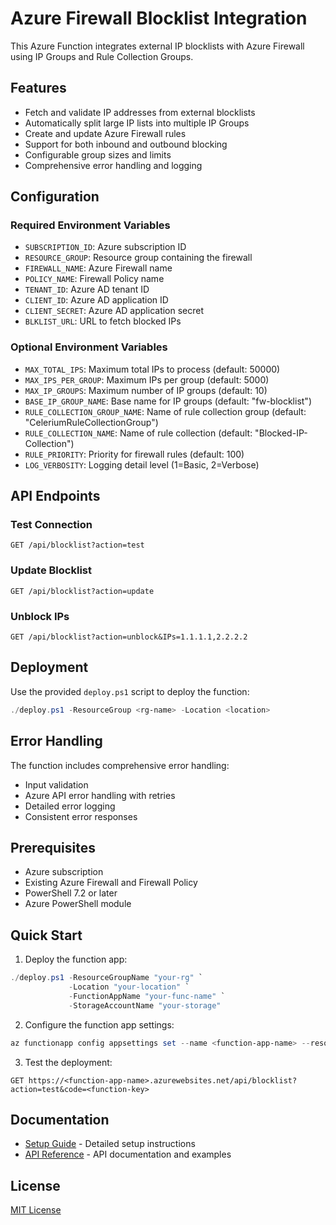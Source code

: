 # Azure Firewall Blocklist Integration

This Azure Function integrates external IP blocklists with Azure Firewall using IP Groups and Rule Collection Groups.

## Features
- Fetch and validate IP addresses from external blocklists
- Automatically split large IP lists into multiple IP Groups
- Create and update Azure Firewall rules
- Support for both inbound and outbound blocking
- Configurable group sizes and limits
- Comprehensive error handling and logging

## Configuration
### Required Environment Variables
- `SUBSCRIPTION_ID`: Azure subscription ID
- `RESOURCE_GROUP`: Resource group containing the firewall
- `FIREWALL_NAME`: Azure Firewall name
- `POLICY_NAME`: Firewall Policy name
- `TENANT_ID`: Azure AD tenant ID
- `CLIENT_ID`: Azure AD application ID
- `CLIENT_SECRET`: Azure AD application secret
- `BLKLIST_URL`: URL to fetch blocked IPs

### Optional Environment Variables
- `MAX_TOTAL_IPS`: Maximum total IPs to process (default: 50000)
- `MAX_IPS_PER_GROUP`: Maximum IPs per group (default: 5000)
- `MAX_IP_GROUPS`: Maximum number of IP groups (default: 10)
- `BASE_IP_GROUP_NAME`: Base name for IP groups (default: "fw-blocklist")
- `RULE_COLLECTION_GROUP_NAME`: Name of rule collection group (default: "CeleriumRuleCollectionGroup")
- `RULE_COLLECTION_NAME`: Name of rule collection (default: "Blocked-IP-Collection")
- `RULE_PRIORITY`: Priority for firewall rules (default: 100)
- `LOG_VERBOSITY`: Logging detail level (1=Basic, 2=Verbose)

## API Endpoints

### Test Connection
```http
GET /api/blocklist?action=test
```

### Update Blocklist
```http
GET /api/blocklist?action=update
```

### Unblock IPs
```http
GET /api/blocklist?action=unblock&IPs=1.1.1.1,2.2.2.2
```

## Deployment
Use the provided `deploy.ps1` script to deploy the function:
```powershell
./deploy.ps1 -ResourceGroup <rg-name> -Location <location>
```

## Error Handling
The function includes comprehensive error handling:
- Input validation
- Azure API error handling with retries
- Detailed error logging
- Consistent error responses

## Prerequisites

- Azure subscription
- Existing Azure Firewall and Firewall Policy
- PowerShell 7.2 or later
- Azure PowerShell module

## Quick Start

1. Deploy the function app:
```powershell
./deploy.ps1 -ResourceGroupName "your-rg" `
             -Location "your-location" `
             -FunctionAppName "your-func-name" `
             -StorageAccountName "your-storage"
```

2. Configure the function app settings:
```powershell
az functionapp config appsettings set --name <function-app-name> --resource-group <resource-group> --settings "FIREWALL_NAME=<your-firewall-name>" "POLICY_NAME=<your-policy-name>" "TENANT_ID=<tenant-id>" "CLIENT_ID=<client-id>" "CLIENT_SECRET=<client-secret>" "SUBSCRIPTION_ID=<subscription-id>" "RESOURCE_GROUP=<resource-group>" "BLKLIST_URL=<your-blocklist-url>"
```

3. Test the deployment:
```http
GET https://<function-app-name>.azurewebsites.net/api/blocklist?action=test&code=<function-key>
```

## Documentation

- [Setup Guide](Setup.md) - Detailed setup instructions
- [API Reference](API.md) - API documentation and examples

## License

[MIT License](LICENSE)